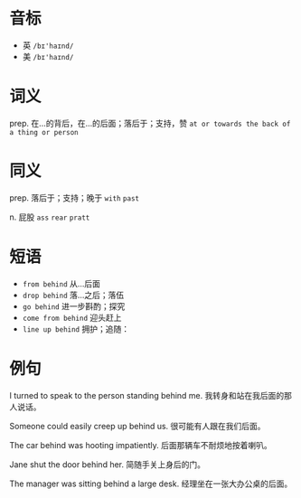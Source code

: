 # 音标

- 英 `/bɪ'haɪnd/`
- 美 `/bɪ'haɪnd/`

# 词义

prep. 在…的背后，在…的后面；落后于；支持，赞
`at or towards the back of a thing or person`

# 同义

prep. 落后于；支持；晚于
`with` `past`

n. 屁股
`ass` `rear` `pratt`

# 短语

- `from behind` 从…后面
- `drop behind` 落…之后；落伍
- `go behind` 进一步斟酌；探究
- `come from behind` 迎头赶上
- `line up behind` 拥护；追随：

# 例句

I turned to speak to the person standing behind me.
我转身和站在我后面的那人说话。

Someone could easily creep up behind us.
很可能有人跟在我们后面。

The car behind was hooting impatiently.
后面那辆车不耐烦地按着喇叭。

Jane shut the door behind her.
简随手关上身后的门。

The manager was sitting behind a large desk.
经理坐在一张大办公桌的后面。


